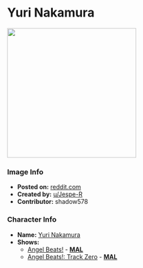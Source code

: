 # Yuri Nakamura

<img src="https://raw.githubusercontent.com/shadow578/Project-Padoru/master/Padoru/U_Jespe-R/angle-beats-yuri-nakamura-jesper.png" height="300">

### Image Info
* **Posted on:**     [reddit.com](https://www.reddit.com/r/Padoru/comments/ezdovk/daily_padoru_36_yuri_nakamura_angel_beats/)
* **Created by:**    [u/Jespe-R](https://github.com/shadow578/Project-Padoru/blob/master/table-of-contents/creators/uJespeR.md)
* **Contributor:**   shadow578

### Character Info
* **Name:**   [Yuri Nakamura](https://myanimelist.net/character/22370)
* **Shows:**
  * [Angel Beats!](https://github.com/shadow578/Project-Padoru/blob/master/table-of-contents/shows/AngelBeats.md) - [__MAL__](https://myanimelist.net/anime/6547/Angel_Beats)
  * [Angel Beats!: Track Zero](https://github.com/shadow578/Project-Padoru/blob/master/table-of-contents/shows/AngelBeatsTrackZero.md) - [__MAL__](https://myanimelist.net/manga/16648/Angel_Beats__Track_Zero)



